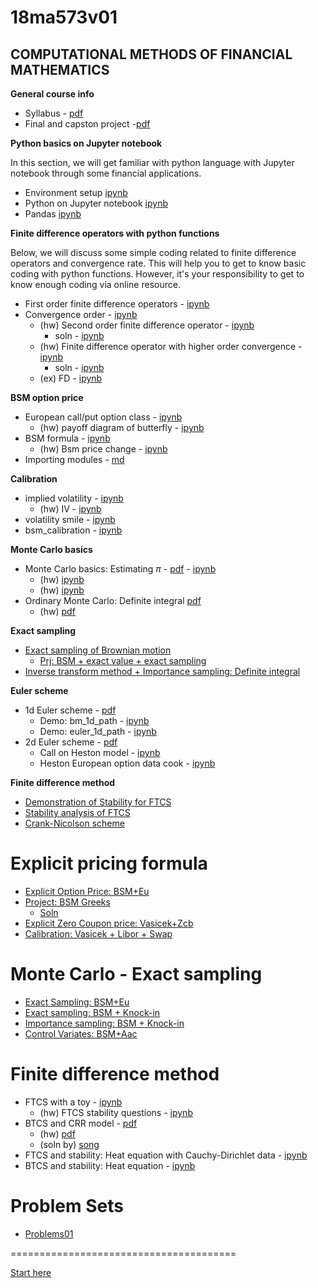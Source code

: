 # 18ma573v01 

## COMPUTATIONAL METHODS OF FINANCIAL MATHEMATICS

__General course info__

- Syllabus - [pdf](doc/syllabus_v01.pdf)
- Final and capston project -[pdf](./doc/capstone.pdf)

__Python basics on Jupyter notebook__

In this section, we will get familiar with python language with Jupyter notebook through some financial applications.

- Environment setup [ipynb](https://github.com/songqsh/18ma573pub/blob/master/src/first_notebook_v01.ipynb)
- Python on Jupyter notebook [ipynb](src/python_notebook.ipynb)
- Pandas [ipynb](src/pandas_basics.ipynb)

__Finite difference operators with python functions__

Below, we will discuss some simple coding related to finite difference operators and convergence rate. This will help you to get to know basic coding with python functions. However, it's your responsibility to get to know enough coding via online resource. 

- First order finite difference operators - [ipynb](src/first_fd_v01.ipynb)
- Convergence order - [ipynb](src/ffd_convergence_rate_v01.ipynb)
    - (hw) Second order finite difference operator - [ipynb](src/second_fd.ipynb) 
        - soln - [ipynb](src/second_fd_soln.ipynb)
    - (hw) Finite difference operator with higher order convergence - [ipynb](src/ex_fd.ipynb)
        - soln - [ipynb](src/ex_fd_soln.ipynb)
    - (ex) FD - [ipynb](doc/fd_ex.pdf)


__BSM option price__

- European call/put option class - 
    [ipynb](https://github.com/songqsh/18ma573pub/blob/master/src/european_options_class.ipynb)
    - (hw) payoff diagram of butterfly - 
        [ipynb](https://github.com/songqsh/18ma573pub/blob/master/src/option_combinations.ipynb)
- BSM formula - 
    [ipynb](https://github.com/songqsh/18ma573pub/blob/master/src/bsm_formula_v01.ipynb)
    - (hw) Bsm price change -
        [ipynb](https://github.com/songqsh/18ma573pub/blob/master/src/bsm_price_change.ipynb)
- Importing modules - 
    [md](https://github.com/songqsh/18ma573pub/blob/master/src/import_modules.md)
    
__Calibration__

- implied volatility - [ipynb](https://nbviewer.jupyter.org/github/songqsh/18ma573pub/blob/master/src/implied_vol_v01.ipynb)
    - (hw) IV - [ipynb](https://nbviewer.jupyter.org/github/songqsh/18ma573pub/blob/master/src/hw_implied_vol.ipynb)
- volatility smile  - [ipynb](https://nbviewer.jupyter.org/github/songqsh/18ma573pub/blob/master/src/vol_smile.ipynb)
- bsm_calibration - [ipynb](https://nbviewer.jupyter.org/github/songqsh/18ma573pub/blob/master/src/bsm_calibration.ipynb)
    
    
__Monte Carlo basics__

- Monte Carlo basics: Estimating $\pi$ - [pdf](./doc/pi_mc_01.pdf) - [ipynb](https://github.com/songqsh/18ma573pub/blob/master/src/pi.ipynb)
    - (hw) [ipynb](https://github.com/songqsh/18ma573pub/blob/master/src/hw_mc_01.ipynb)
    - (hw) [ipynb](https://github.com/songqsh/18ma573pub/blob/master/src/hw_mc_02.ipynb)
- Ordinary Monte Carlo: Definite integral [pdf](https://github.com/songqsh/18ma573pub/blob/master/doc/omc_integral_01.pdf)
    - (hw) [pdf](https://github.com/songqsh/18ma573pub/blob/master/doc/hw_omc_integral.pdf)
    
__Exact sampling__    
- [Exact sampling of Brownian motion](./src/bm_1d.ipynb)
    - [Prj: BSM + exact value + exact sampling](./doc/omc_integral_prj.pdf)
- [Inverse transform method + Importance sampling: Definite integral](./doc/is_it_integral.pdf)

__Euler scheme__
- 1d Euler scheme - [pdf](./doc/euler_sde_1d.pdf)
    - Demo: bm_1d_path - [ipynb](./src/bm_1d_path.ipynb)
    - Demo: euler_1d_path - [ipynb](./src/euler_1d.ipynb)
- 2d Euler scheme - [pdf](./doc/euler_sde_2d.pdf)
    - Call on Heston model - [ipynb](./src/euler_heston.ipynb)
    - Heston European option data cook - [ipynb](./src/heston_data_cook.ipynb)
    
__Finite difference method__    
- [Demonstration of Stability for FTCS](./doc/stability_ftcs_01.pdf)
- [Stability analysis of FTCS](./doc/stability_ftcs_02.pdf)
- [Crank-Nicolson scheme](./doc/stability_ftcs_03.pdf)


# Explicit pricing formula

- [Explicit Option Price: BSM+Eu](./src/explicit_bsm_eu.ipynb)
- [Project: BSM Greeks](./src/explicit_bsm_greeks.ipynb)
    - [Soln](./src/explicit_bsm_greeks_soln.ipynb)
- [Explicit Zero Coupon price: Vasicek+Zcb](./src/explicit_vasicek_zcb.ipynb)
- [Calibration: Vasicek + Libor + Swap](./src/calibration_vasicek_libor_swap.ipynb)

# Monte Carlo - Exact sampling
- [Exact Sampling: BSM+Eu](./src/es_bsm_eu.ipynb)
- [Exact sampling: BSM + Knock-in](./src/es_bsm_knock_in.ipynb)
- [Importance sampling: BSM + Knock-in](./src/is_bsm_knock_in.ipynb)
- [Control Variates: BSM+Aac](./src/control_variates_bsm_aac.ipynb)


# Finite difference method
- FTCS with a toy - [ipynb](src/ftcs_stability_heat_toy.ipynb)
    - (hw) FTCS stability questions - [ipynb](src/hw_ftcs_stability.ipynb)
- BTCS and CRR model - [pdf](doc/fdm_crr.pdf)
    - (hw) [pdf](doc/hw_crr.pdf)
    - (soln by) [song](https://github.com/songqsh/MA6628v02/blob/master/L05s01.ipynb)
- FTCS and stability: Heat equation with Cauchy-Dirichlet data - [ipynb](./src/ftcs_stability_heat_1d.ipynb)
- BTCS and stability: Heat equation - [ipynb](./src/btcs_stability_heat_1d.ipynb)


# Problem Sets

- [Problems01](./src/problems01.ipynb)
    


=======================================

[Start here](startpage.ipynb)
